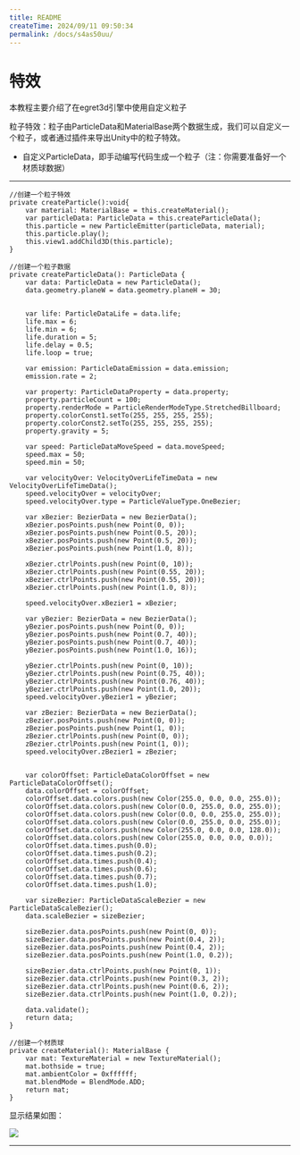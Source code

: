```yaml
---
title: README
createTime: 2024/09/11 09:50:34
permalink: /docs/s4as50uu/
---
```

特效
===============

本教程主要介绍了在egret3d引擎中使用自定义粒子

粒子特效：粒子由ParticleData和MaterialBase两个数据生成，我们可以自定义一个粒子，或者通过插件来导出Unity中的粒子特效。

* 自定义ParticleData，即手动编写代码生成一个粒子（注：你需要准备好一个材质球数据）

----------
	//创建一个粒子特效
	private createParticle():void{
        var material: MaterialBase = this.createMaterial();
        var particleData: ParticleData = this.createParticleData();
        this.particle = new ParticleEmitter(particleData, material);
        this.particle.play();
        this.view1.addChild3D(this.particle);
	}

	//创建一个粒子数据
    private createParticleData(): ParticleData {
        var data: ParticleData = new ParticleData();
        data.geometry.planeW = data.geometry.planeH = 30;


        var life: ParticleDataLife = data.life;
        life.max = 6;
        life.min = 6;
        life.duration = 5;
        life.delay = 0.5;
        life.loop = true;

        var emission: ParticleDataEmission = data.emission;
        emission.rate = 2;

        var property: ParticleDataProperty = data.property;
        property.particleCount = 100;
        property.renderMode = ParticleRenderModeType.StretchedBillboard;
        property.colorConst1.setTo(255, 255, 255, 255);
        property.colorConst2.setTo(255, 255, 255, 255);
        property.gravity = 5;

        var speed: ParticleDataMoveSpeed = data.moveSpeed;
        speed.max = 50;
        speed.min = 50;

        var velocityOver: VelocityOverLifeTimeData = new VelocityOverLifeTimeData();
        speed.velocityOver = velocityOver;
        speed.velocityOver.type = ParticleValueType.OneBezier;

        var xBezier: BezierData = new BezierData();
        xBezier.posPoints.push(new Point(0, 0));
        xBezier.posPoints.push(new Point(0.5, 20));
        xBezier.posPoints.push(new Point(0.5, 20));
        xBezier.posPoints.push(new Point(1.0, 8));

        xBezier.ctrlPoints.push(new Point(0, 10));
        xBezier.ctrlPoints.push(new Point(0.55, 20));
        xBezier.ctrlPoints.push(new Point(0.55, 20));
        xBezier.ctrlPoints.push(new Point(1.0, 8));

        speed.velocityOver.xBezier1 = xBezier;

        var yBezier: BezierData = new BezierData();
        yBezier.posPoints.push(new Point(0, 0));
        yBezier.posPoints.push(new Point(0.7, 40));
        yBezier.posPoints.push(new Point(0.7, 40));
        yBezier.posPoints.push(new Point(1.0, 16));

        yBezier.ctrlPoints.push(new Point(0, 10));
        yBezier.ctrlPoints.push(new Point(0.75, 40));
        yBezier.ctrlPoints.push(new Point(0.76, 40));
        yBezier.ctrlPoints.push(new Point(1.0, 20));
        speed.velocityOver.yBezier1 = yBezier;

        var zBezier: BezierData = new BezierData();
        zBezier.posPoints.push(new Point(0, 0));
        zBezier.posPoints.push(new Point(1, 0));
        zBezier.ctrlPoints.push(new Point(0, 0));
        zBezier.ctrlPoints.push(new Point(1, 0));
        speed.velocityOver.zBezier1 = zBezier;


        var colorOffset: ParticleDataColorOffset = new ParticleDataColorOffset();
        data.colorOffset = colorOffset;
        colorOffset.data.colors.push(new Color(255.0, 0.0, 0.0, 255.0));
        colorOffset.data.colors.push(new Color(0.0, 255.0, 0.0, 255.0));
        colorOffset.data.colors.push(new Color(0.0, 0.0, 255.0, 255.0));
        colorOffset.data.colors.push(new Color(0.0, 255.0, 0.0, 255.0));
        colorOffset.data.colors.push(new Color(255.0, 0.0, 0.0, 128.0));
        colorOffset.data.colors.push(new Color(255.0, 0.0, 0.0, 0.0));
        colorOffset.data.times.push(0.0);
        colorOffset.data.times.push(0.2);
        colorOffset.data.times.push(0.4);
        colorOffset.data.times.push(0.6);
        colorOffset.data.times.push(0.7);
        colorOffset.data.times.push(1.0);

        var sizeBezier: ParticleDataScaleBezier = new ParticleDataScaleBezier();
        data.scaleBezier = sizeBezier;

        sizeBezier.data.posPoints.push(new Point(0, 0));
        sizeBezier.data.posPoints.push(new Point(0.4, 2));
        sizeBezier.data.posPoints.push(new Point(0.4, 2));
        sizeBezier.data.posPoints.push(new Point(1.0, 0.2));

        sizeBezier.data.ctrlPoints.push(new Point(0, 1));
        sizeBezier.data.ctrlPoints.push(new Point(0.3, 2));
        sizeBezier.data.ctrlPoints.push(new Point(0.6, 2));
        sizeBezier.data.ctrlPoints.push(new Point(1.0, 0.2));

        data.validate();
        return data;
    }

	//创建一个材质球
    private createMaterial(): MaterialBase {
        var mat: TextureMaterial = new TextureMaterial();
        mat.bothside = true;
        mat.ambientColor = 0xffffff;
        mat.blendMode = BlendMode.ADD;
        return mat;
    }

显示结果如图：

![](Img_0.png)

----------

